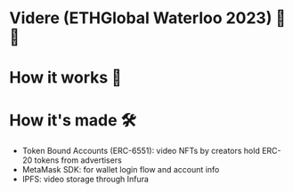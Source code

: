 # Videre (ETHGlobal Waterloo 2023) 🎥 💸

# How it works 🧠

# How it's made 🛠️
- Token Bound Accounts (ERC-6551): video NFTs by creators hold ERC-20 tokens from advertisers
- MetaMask SDK: for wallet login flow and account info
- IPFS: video storage through Infura